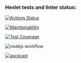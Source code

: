 ### Hexlet tests and linter status:
[![Actions Status](https://github.com/bobrov-site/frontend-project-46/actions/workflows/hexlet-check.yml/badge.svg)](https://github.com/bobrov-site/frontend-project-46/actions)

[![Maintainability](https://api.codeclimate.com/v1/badges/5440b9f6e9077e21c25d/maintainability)](https://codeclimate.com/github/bobrov-site/frontend-project-46/maintainability)

[![Test Coverage](https://api.codeclimate.com/v1/badges/5440b9f6e9077e21c25d/test_coverage)](https://codeclimate.com/github/bobrov-site/frontend-project-46/test_coverage)

![nodejs workflow](https://github.com/bobrov-site/frontend-project-46/actions/workflows/nodejs.yml/badge.svg)

[![asciicast](https://asciinema.org/a/QEwY6AepHEjXDE1pXyiqsLA4P.svg)](https://asciinema.org/a/QEwY6AepHEjXDE1pXyiqsLA4P)